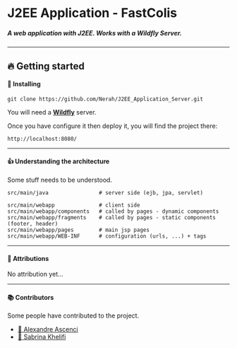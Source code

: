 J2EE Application - FastColis
=====================

##### A web application with J2EE. Works with a Wildfly Server.

---------------------

## 🔥 Getting started

#### 🚴 Installing

``git clone https://github.com/Nerah/J2EE_Application_Server.git``

You will need a [**Wildfly**](https://www.wildfly.org/downloads/) server.

Once you have configure it then deploy it, you will find the project there:

``http://localhost:8080/``

---------------------

#### 👍 Understanding the architecture

Some stuff needs to be understood.

```
src/main/java                # server side (ejb, jpa, servlet)

src/main/webapp              # client side
src/main/webapp/components   # called by pages - dynamic components
src/main/webapp/fragments    # called by pages - static components (footer, header)
src/main/webapp/pages        # main jsp pages
src/main/webapp/WEB-INF      # configuration (urls, ...) + tags

```

---------------------

#### 🔗 Attributions

No attribution yet...

---------------------

#### 📚 Contributors

Some people have contributed to the project.

* [🧑 Alexandre Ascenci](https://gitlab.com/alascenci)
* [👩 Sabrina Khelifi](https://github.com/Sabri-na00)
